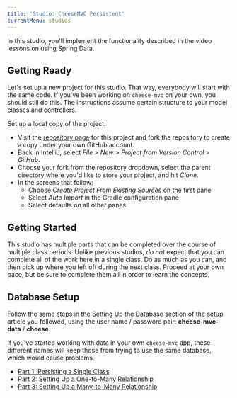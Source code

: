 ```yaml
---
title: 'Studio: CheeseMVC Persistent'
currentMenu: studios
---
```


In this studio, you'll implement the functionality described in the video lessons on using Spring Data.

## Getting Ready

Let's set up a new project for this studio. That way, everybody will start with the same code. If you've been working on `cheese-mvc` on your own, you should still do this. The instructions assume certain structure to your model classes and controllers.

Set up a local copy of the project:
- Visit the [repository page](https://github.com/LaunchCodeEducation/cheese-mvc-persistent) for this project and fork the repository to create a copy under your own GitHub account.
- Back in IntelliJ, select *File > New > Project from Version Control > GitHub*.
- Choose your fork from the repository dropdown, select the parent directory where you'd like to store your project, and hit *Clone*.
- In the screens that follow:
    - Choose *Create Project From Existing Sources* on the first pane
    - Select *Auto Import* in the Gradle configuration pane
    - Select defaults on all other panes

## Getting Started

This studio has multiple parts that can be completed over the course of multiple class periods. Unlike previous studios, *do not* expect that you can complete all of the work here in a single class. Do as much as you can, and then pick up where you left off during the next class. Proceed at your own pace, but be sure to complete them all in order to learn the concepts.

## Database Setup

Follow the same steps in the [Setting Up the Database](../../class-prep/12/setup.html#setting-up-the-database) section of the setup article you followed, using the user name / password pair: **cheese-mvc-data** / **cheese**.

If you've started working with data in your own `cheese-mvc` app, these different names will keep those from trying to use the same database, which would cause problems.

- [Part 1: Persisting a Single Class](single-class-persistence/)
- [Part 2: Setting Up a One-to-Many Relationship](one-to-many/)
- [Part 3: Setting Up a Many-to-Many Relationship](many-to-many/)
